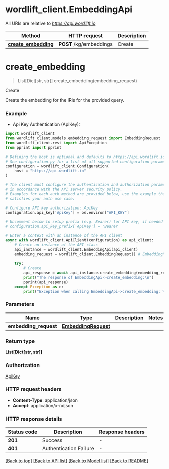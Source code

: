 # wordlift_client.EmbeddingApi

All URIs are relative to *https://api.wordlift.io*

Method | HTTP request | Description
------------- | ------------- | -------------
[**create_embedding**](EmbeddingApi.md#create_embedding) | **POST** /kg/embeddings | Create


# **create_embedding**
> List[Dict[str, str]] create_embedding(embedding_request)

Create

Create the embedding for the IRIs for the provided query.

### Example

* Api Key Authentication (ApiKey):

```python
import wordlift_client
from wordlift_client.models.embedding_request import EmbeddingRequest
from wordlift_client.rest import ApiException
from pprint import pprint

# Defining the host is optional and defaults to https://api.wordlift.io
# See configuration.py for a list of all supported configuration parameters.
configuration = wordlift_client.Configuration(
    host = "https://api.wordlift.io"
)

# The client must configure the authentication and authorization parameters
# in accordance with the API server security policy.
# Examples for each auth method are provided below, use the example that
# satisfies your auth use case.

# Configure API key authorization: ApiKey
configuration.api_key['ApiKey'] = os.environ["API_KEY"]

# Uncomment below to setup prefix (e.g. Bearer) for API key, if needed
# configuration.api_key_prefix['ApiKey'] = 'Bearer'

# Enter a context with an instance of the API client
async with wordlift_client.ApiClient(configuration) as api_client:
    # Create an instance of the API class
    api_instance = wordlift_client.EmbeddingApi(api_client)
    embedding_request = wordlift_client.EmbeddingRequest() # EmbeddingRequest | 

    try:
        # Create
        api_response = await api_instance.create_embedding(embedding_request)
        print("The response of EmbeddingApi->create_embedding:\n")
        pprint(api_response)
    except Exception as e:
        print("Exception when calling EmbeddingApi->create_embedding: %s\n" % e)
```



### Parameters


Name | Type | Description  | Notes
------------- | ------------- | ------------- | -------------
 **embedding_request** | [**EmbeddingRequest**](EmbeddingRequest.md)|  | 

### Return type

**List[Dict[str, str]]**

### Authorization

[ApiKey](../README.md#ApiKey)

### HTTP request headers

 - **Content-Type**: application/json
 - **Accept**: application/x-ndjson

### HTTP response details

| Status code | Description | Response headers |
|-------------|-------------|------------------|
**201** | Success |  -  |
**401** | Authentication Failure |  -  |

[[Back to top]](#) [[Back to API list]](../README.md#documentation-for-api-endpoints) [[Back to Model list]](../README.md#documentation-for-models) [[Back to README]](../README.md)


